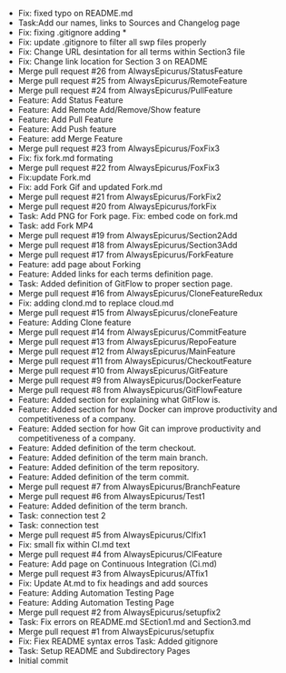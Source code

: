 - Fix: fixed typo on README.md
- Task:Add our names, links to Sources and Changelog page
- Fix: fixing .gitignore adding *
- Fix: update .gitignore to filter all swp files properly
- Fix: Change URL desintation for all terms within Section3 file
- Fix: Change link location for Section 3 on README
- Merge pull request #26 from AlwaysEpicurus/StatusFeature
- Merge pull request #25 from AlwaysEpicurus/RemoteFeature
- Merge pull request #24 from AlwaysEpicurus/PullFeature
- Feature: Add Status Feature
- Feature: Add Remote Add/Remove/Show feature
- Feature: Add Pull Feature
- Feature: Add Push feature
- Feature: add Merge Feature
- Merge pull request #23 from AlwaysEpicurus/FoxFix3
- Fix: fix fork.md formating
- Merge pull request #22 from AlwaysEpicurus/FoxFix3
- Fix:update Fork.md
- Fix: add Fork Gif and updated Fork.md
- Merge pull request #21 from AlwaysEpicurus/ForkFix2
- Merge pull request #20 from AlwaysEpicurus/forkFix
- Task: Add PNG for Fork page. Fix: embed code on fork.md
- Task: add Fork MP4
- Merge pull request #19 from AlwaysEpicurus/Section2Add
- Merge pull request #18 from AlwaysEpicurus/Section3Add
- Merge pull request #17 from AlwaysEpicurus/ForkFeature
- Feature: add page about Forking
- Feature: Added links for each terms definition page.
- Task: Added definition of GitFlow to proper section page.
- Merge pull request #16 from AlwaysEpicurus/CloneFeatureRedux
- Fix: adding clond.md to replace cloud.md
- Merge pull request #15 from AlwaysEpicurus/cloneFeature
- Feature: Adding Clone feature
- Merge pull request #14 from AlwaysEpicurus/CommitFeature
- Merge pull request #13 from AlwaysEpicurus/RepoFeature
- Merge pull request #12 from AlwaysEpicurus/MainFeature
- Merge pull request #11 from AlwaysEpicurus/CheckoutFeature
- Merge pull request #10 from AlwaysEpicurus/GitFeature
- Merge pull request #9 from AlwaysEpicurus/DockerFeature
- Merge pull request #8 from AlwaysEpicurus/GitFlowFeature
- Feature: Added section for explaining what GitFlow is.
- Feature: Added section for how Docker can improve productivity and competitiveness of a company.
- Feature: Added section for how Git can improve productivity and competitiveness of a company.
- Feature: Added definition of the term checkout.
- Feature: Added definition of the term main branch.
- Feature: Added definition of the term repository.
- Feature: Added definition of the term commit.
- Merge pull request #7 from AlwaysEpicurus/BranchFeature
- Merge pull request #6 from AlwaysEpicurus/Test1
- Feature: Added definition of the term branch.
- Task: connection test 2
- Task: connection test
- Merge pull request #5 from AlwaysEpicurus/CIfix1
- Fix: small fix within CI.md text
- Merge pull request #4 from AlwaysEpicurus/CIFeature
- Feature: Add page on Continuous Integration (Ci.md)
- Merge pull request #3 from AlwaysEpicurus/ATfix1
- Fix: Update At.md to fix headings and add sources
- Feature: Adding Automation Testing Page
- Feature: Adding Automation Testing Page
- Merge pull request #2 from AlwaysEpicurus/setupfix2
- Task: Fix errors on README.md SEction1.md and Section3.md
- Merge pull request #1 from AlwaysEpicurus/setupfix
- Fix: Fiex README syntax erros Task: Added gitignore
- Task: Setup README and Subdirectory Pages
- Initial commit
